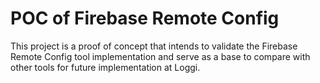 # POC of Firebase Remote Config

This project is a proof of concept that intends to validate the Firebase Remote Config tool implementation and serve as a base to compare with other tools for future implementation at Loggi.
